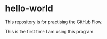 # hello-world
This repository is for practising the GitHub Flow.

This is the first time I am using this program. 
